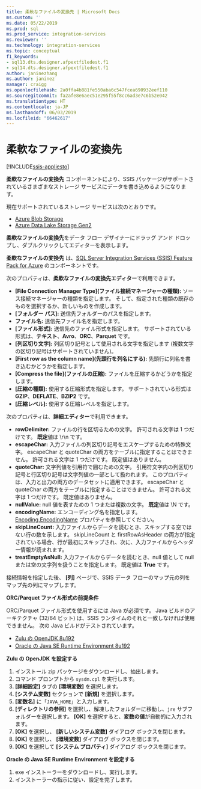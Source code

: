 ```yaml
---
title: 柔軟なファイルの変換先 | Microsoft Docs
ms.custom: ''
ms.date: 05/22/2019
ms.prod: sql
ms.prod_service: integration-services
ms.reviewer: ''
ms.technology: integration-services
ms.topic: conceptual
f1_keywords:
- sql13.dts.designer.afpextfiledest.f1
- sql14.dts.designer.afpextfiledest.f1
author: janinezhang
ms.author: janinez
manager: craigg
ms.openlocfilehash: 2a0ffa4b881fe550aba6c547fcea690932eef110
ms.sourcegitcommit: fa2afe8e6aec51e295f55f8cc6ad3e7c6b52e042
ms.translationtype: HT
ms.contentlocale: ja-JP
ms.lasthandoff: 06/03/2019
ms.locfileid: "66462617"
---
```

# <a name="flexible-file-destination"></a>柔軟なファイルの変換先

[!INCLUDE[ssis-appliesto](../../includes/ssis-appliesto-ssvrpluslinux-asdb-asdw-xxx.md)]

**柔軟なファイルの変換先** コンポーネントにより、SSIS パッケージがサポートされているさまざまなストレージ サービスにデータを書き込めるようになります。

現在サポートされているストレージ サービスは次のとおりです。

- [Azure Blob Storage](https://azure.microsoft.com/services/storage/blobs/)
- [Azure Data Lake Storage Gen2](https://docs.microsoft.com/azure/storage/blobs/data-lake-storage-introduction)
   
**柔軟なファイルの変換先**をデータ フロー デザイナーにドラッグ アンド ドロップし、ダブルクリックしてエディターを表示します。
  
**柔軟なファイルの変換先** は、[SQL Server Integration Services (SSIS) Feature Pack for Azure](../../integration-services/azure-feature-pack-for-integration-services-ssis.md) のコンポーネントです。  

次のプロパティは、**柔軟なファイルの変換先エディター**で利用できます。

- **[File Connection Manager Type]\(ファイル接続マネージャーの種類\):** ソース接続マネージャーの種類を指定します。 そして、指定された種類の既存のものを選択するか、新しいものを作成します。
- **[フォルダー パス]:** 送信先フォルダーのパスを指定します。
- **ファイル名:** 送信先ファイル名を指定します。
- **[ファイル形式]:** 送信先のファイル形式を指定します。 サポートされている形式は、**テキスト**、**Avro**、**ORC**、**Parquet** です。
- **[列区切り文字]:** 列区切り記号として使用される文字を指定します (複数文字の区切り記号はサポートされていません)。
- **[First row as the column name]\(先頭行を列名にする\):** 先頭行に列名を書き込むかどうかを指定します。
- **[Compress the file]\(ファイルの圧縮\):** ファイルを圧縮するかどうかを指定します。
- **[圧縮の種類]:** 使用する圧縮形式を指定します。 サポートされている形式は **GZIP**、**DEFLATE**、**BZIP2** です。
- **[圧縮レベル]:** 使用する圧縮レベルを指定します。

次のプロパティは、**詳細エディター**で利用できます。

- **rowDelimiter:** ファイルの行を区切るための文字。 許可される文字は 1 つだけです。 **既定**値は \r\n です。
- **escapeChar:** 入力ファイルの列区切り記号をエスケープするための特殊文字。 escapeChar と quoteChar の両方をテーブルに指定することはできません。 許可される文字は 1 つだけです。 既定値はありません。
- **quoteChar:** 文字列値を引用符で囲むための文字。 引用符文字内の列区切り記号と行区切り記号は文字列値の一部として扱われます。 このプロパティは、入力と出力の両方のデータセットに適用できます。 escapeChar と quoteChar の両方をテーブルに指定することはできません。 許可される文字は 1 つだけです。 既定値はありません。
- **nullValue:** null 値を表すための 1 つまたは複数の文字。 **既定**値は \N です。
- **encodingName:** エンコーディング名を指定します。 [Encoding.EncodingName](https://docs.microsoft.com/en-us/dotnet/api/system.text.encoding?redirectedfrom=MSDN&view=netframework-4.8) プロパティを参照してください。
- **skipLineCount:** 入力ファイルからデータを読むとき、スキップする空ではない行の数を示します。 skipLineCount と firstRowAsHeader の両方が指定されている場合、行が最初にスキップされ、次に、入力ファイルからヘッダー情報が読まれます。
- **treatEmptyAsNull:** 入力ファイルからデータを読むとき、null 値として null または空の文字列を扱うことを指定します。 既定値は **True** です。

接続情報を指定した後、 **[列]** ページで、SSIS データ フローのマップ元の列をマップ先の列にマップします。

**ORC/Parquet ファイル形式の前提条件**

ORC/Parquet ファイル形式を使用するには Java が必須です。
Java ビルドのアーキテクチャ (32/64 ビット) は、SSIS ランタイムのそれと一致しなければ使用できません。
次の Java ビルドがテストされています。

- [Zulu の OpenJDK 8u192](https://www.azul.com/downloads/zulu/zulu-windows/)
- [Oracle の Java SE Runtime Environment 8u192](https://www.oracle.com/technetwork/java/javase/downloads/java-archive-javase8-2177648.html)

**Zulu の OpenJDK を設定する**

1. インストール zip パッケージをダウンロードし、抽出します。
2. コマンド プロンプトから `sysdm.cpl` を実行します。
3. **[詳細設定]** タブの **[環境変数]** を選択します。
4. **[システム変数]** セクションで **[新規]** を選択します。
5. **[変数名]** に「`JAVA_HOME`」と入力します。
6. **[ディレクトリの参照]** を選択し、解凍したフォルダーに移動し、`jre` サブフォルダーを選択します。
   **[OK]** を選択すると、**変数の値**が自動的に入力されます。
7. **[OK]** を選択し、 **[新しいシステム変数]** ダイアログ ボックスを閉じます。
8. **[OK]** を選択し、 **[環境変数]** ダイアログ ボックスを閉じます。
9. **[OK]** を選択して **[システム プロパティ]** ダイアログ ボックスを閉じます。

**Oracle の Java SE Runtime Environment を設定する**

1. exe インストーラーをダウンロードし、実行します。
2. インストーラーの指示に従い、設定を完了します。
